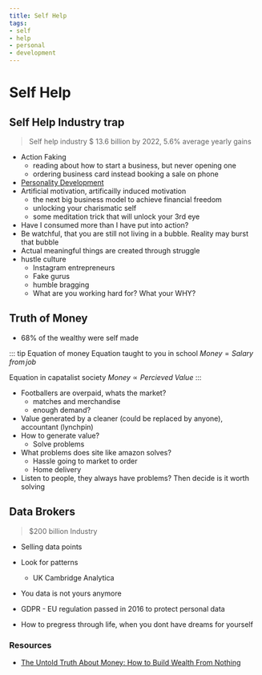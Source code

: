 ```yaml
---
title: Self Help
tags:
- self
- help
- personal
- development
---
```


# Self Help

<TagLinks />


## Self Help Industry trap

> Self help industry $ 13.6 billion by 2022, 5.6% average yearly gains

* Action Faking
  * reading about how to start a business, but never opening one
  * ordering business card instead booking a sale on phone
* [Personality Development](https://en.wikipedia.org/wiki/Personal_development)
* Artificial motivation, artificailly induced motivation
  * the next big business model to achieve financial freedom
  * unlocking your charismatic self
  * some meditation trick that will unlock your 3rd eye
* Have I consumed more than I have put into action?
* Be watchful, that you are still not living in a bubble. Reality may burst that bubble
* Actual meaningful things are created through struggle
* hustle culture
  * Instagram entrepreneurs
  * Fake gurus
  * humble bragging
  * What are you working hard for? What your WHY?

## Truth of Money

* 68% of the wealthy were self made

::: tip Equation of money
Equation taught to you in school $Money = Salary \, from \, job$

Equation in capatalist society $Money \propto Percieved \; Value$
:::

* Footballers are overpaid, whats the market?
  * matches and merchandise
  * enough demand?
* Value generated by a cleaner (could be replaced by anyone), accountant (lynchpin)
* How to generate value?
  * Solve problems
* What problems does site like amazon solves?
  * Hassle going to market to order
  * Home delivery
* Listen to people, they always have problems? Then decide is it worth solving

## Data  Brokers

> $200 billion Industry

* Selling data points
* Look for patterns
  * UK Cambridge Analytica
* You data is not yours anymore
* GDPR - EU regulation passed in 2016 to protect personal data

* How to pregress through life, when you dont have dreams for yourself


### Resources

* [The Untold Truth About Money: How to Build Wealth From Nothing](https://youtu.be/6mRbDEtDoyA)


<Footer />
